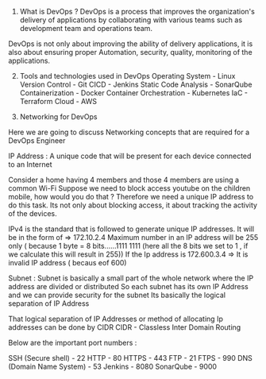 1. What is DevOps ?
DevOps is a process that improves the  organization's delivery of applications by collaborating with various teams such as development team and operations team.

DevOps is not only about improving the ability of delivery applications, it is also about ensuring proper Automation, security, quality, monitoring of the applications.

2. Tools and technologies used in DevOps
Operating System    -   Linux
Version Control     -   Git
CICD                -   Jenkins
Static Code Analysis -  SonarQube
Containerization     -  Docker
Container Orchestration - Kubernetes
IaC                   -  Terraform
Cloud                 -  AWS

3. Networking for DevOps

Here we are going to discuss Networking concepts that are required for a DevOps Engineer

IP Address : A unique code that will be present for each device connected to an Internet

Consider a home having 4 members and those 4 members are using a common Wi-Fi
Suppose we need to block access youtube on the children mobile, how would you do that ?
Therefore we need a unique IP address to do this task.
Its not only about blocking access, it about tracking the activity of the devices.


IPv4 is the standard that is followed to generate unique IP addresses.
It will be in the form of => 172.10.2.4
Maximum number in an IP address will be 255 only ( because 1 byte = 8 bits......1111 1111 (here all the 8 bits we set to 1 , if we calculate this will result in 255))
If the Ip address is 172.600.3.4 => It is invalid IP address ( becaus eof 600)

Subnet : Subnet is basically a small part of the whole network where the IP address are divided or distributed
So each subnet has its own IP Address and we can provide security for the subnet
Its basically the logical separation of IP Address

That logical separation of IP Addresses or method of allocating Ip addresses can be done by CIDR
CIDR - Classless Inter Domain Routing

Below are the important port numbers :

SSH (Secure shell) - 22
HTTP - 80
HTTPS - 443
FTP - 21
FTPS - 990
DNS (Domain Name System) - 53
Jenkins - 8080
SonarQube - 9000